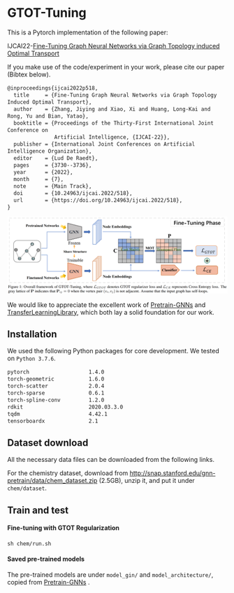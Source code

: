 # GTOT-Tuning
This is a Pytorch implementation of the following paper:

IJCAI22-[Fine-Tuning Graph Neural Networks via Graph Topology induced Optimal Transport](https://arxiv.org/abs/2203.10453)



If you make use of the code/experiment in your work, please cite our paper (Bibtex below).
```
@inproceedings{ijcai2022p518,
  title     = {Fine-Tuning Graph Neural Networks via Graph Topology Induced Optimal Transport},
  author    = {Zhang, Jiying and Xiao, Xi and Huang, Long-Kai and Rong, Yu and Bian, Yatao},
  booktitle = {Proceedings of the Thirty-First International Joint Conference on
               Artificial Intelligence, {IJCAI-22}},
  publisher = {International Joint Conferences on Artificial Intelligence Organization},
  editor    = {Lud De Raedt},
  pages     = {3730--3736},
  year      = {2022},
  month     = {7},
  note      = {Main Track},
  doi       = {10.24963/ijcai.2022/518},
  url       = {https://doi.org/10.24963/ijcai.2022/518},
}
```
<!--
or
```
@article{zhang2022fine,
  title={Fine-tuning graph neural networks via graph topology induced optimal transport},
  author={Zhang, Jiying and Xiao, Xi and Huang, Long-Kai and Rong, Yu and Bian, Yatao},
  journal={arXiv preprint arXiv:2203.10453},
  year={2022}
}
```
-->

![Framework](GTOT-framework.png)


We would like to appreciate the excellent work of [Pretrain-GNNs](https://github.com/snap-stanford/pretrain-gnns) and [TransferLearningLibrary](https://github.com/thuml/Transfer-Learning-Library), which both 
lay a solid foundation for our work.

## Installation
We used the following Python packages for core development. We tested on `Python 3.7.6`.
```
pytorch                   1.4.0           
torch-geometric           1.6.0
torch-scatter             2.0.4 
torch-sparse              0.6.1
torch-spline-conv         1.2.0
rdkit                     2020.03.3.0
tqdm                      4.42.1
tensorboardx              2.1
```


## Dataset download
All the necessary data files can be downloaded from the following links.

For the chemistry dataset, download from <http://snap.stanford.edu/gnn-pretrain/data/chem_dataset.zip> (2.5GB), unzip it, and put it under `chem/dataset`.


## Train and test
#### Fine-tuning with GTOT Regularization 
```
sh chem/run.sh
```

#### Saved pre-trained models
The pre-trained models are under `model_gin/` and `model_architecture/`, copied from [Pretrain-GNNs](https://github.com/snap-stanford/pretrain-gnns) .



